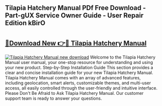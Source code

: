 ## Tilapia Hatchery Manual PDf Free Download - Part-gUX Service Owner Guide - User Repair Edition kBirO

# <h2><a href="http://bc75645.oget.top/?id=Tilapia+Hatchery+Manual">🔗Download New 👉🔴 Tilapia Hatchery Manual</a></h2>

[![Tilapia Hatchery Manual new download](https://i.imgur.com/5g1atiW.png)](http://bc75645.oget.top/?id=Tilapia+Hatchery+Manual)
Welcome to the Tilapia Hatchery Manual user manual, your one-stop resource for understanding and using your new product. Step-by-Step Installation Guide This section provides a clear and concise installation guide for your new Tilapia Hatchery Manual. Tilapia Hatchery Manual comes with an array of advanced features, including geolocation, smart alerts, customizable themes, and multi-user access, all easily controlled through the user-friendly and intuitive interface. Please Don't Be Afraid to Ask Tilapia Hatchery Manual. Our customer support team is ready to answer your questions.
